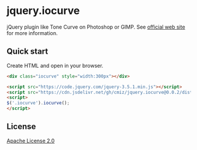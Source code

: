 # jquery.iocurve

jQuery plugin like Tone Curve on Photoshop or GIMP.
See [official web site](http://cmz.php.xdomain.jp/jquery.iocurve/) for more information.

## Quick start

Create HTML and open in your browser.
```html
<div class="iocurve" style="width:300px"></div>

<script src="https://code.jquery.com/jquery-3.5.1.min.js"></script>
<script src="https://cdn.jsdelivr.net/gh/cmiz/jquery.iocurve@0.0.2/dist/jquery.iocurve.min.js"></script>
<script>
$('.iocurve').iocurve();
</script>
```

## License
[Apache License 2.0](https://www.apache.org/licenses/LICENSE-2.0)
